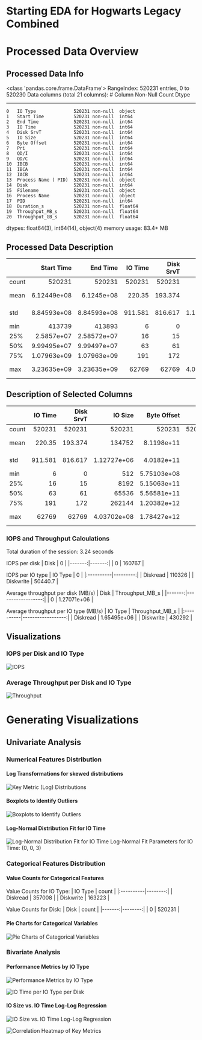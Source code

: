 # Starting EDA for Hogwarts Legacy Combined

# Processed Data Overview

## Processed Data Info
<class 'pandas.core.frame.DataFrame'>
   RangeIndex: 520231 entries, 0 to 520230
   Data columns (total 21 columns):
    #   Column               Non-Null Count   Dtype  
   ---  ------               --------------   -----  
    0   IO Type              520231 non-null  object 
    1   Start Time           520231 non-null  int64  
    2   End Time             520231 non-null  int64  
    3   IO Time              520231 non-null  int64  
    4   Disk SrvT            520231 non-null  int64  
    5   IO Size              520231 non-null  int64  
    6   Byte Offset          520231 non-null  int64  
    7   Pri                  520231 non-null  int64  
    8   QD/I                 520231 non-null  int64  
    9   QD/C                 520231 non-null  int64  
    10  IBCB                 520231 non-null  int64  
    11  IBCA                 520231 non-null  int64  
    12  IACB                 520231 non-null  int64  
    13  Process Name ( PID)  520231 non-null  object 
    14  Disk                 520231 non-null  int64  
    15  Filename             520231 non-null  object 
    16  Process Name         520231 non-null  object 
    17  PID                  520231 non-null  int64  
    18  Duration_s           520231 non-null  float64
    19  Throughput_MB_s      520231 non-null  float64
    20  Throughput_GB_s      520231 non-null  float64
   dtypes: float64(3), int64(14), object(4)
   memory usage: 83.4+ MB
   

## Processed Data Description
|       |       Start Time |         End Time |    IO Time |   Disk SrvT |          IO Size |      Byte Offset |    Pri |          QD/I |          QD/C |           IBCB |          IBCA |          IACB |   Disk |       PID |       Duration_s |   Throughput_MB_s |   Throughput_GB_s |
|:------|-----------------:|-----------------:|-----------:|------------:|-----------------:|-----------------:|-------:|--------------:|--------------:|---------------:|--------------:|--------------:|-------:|----------:|-----------------:|------------------:|------------------:|
| count | 520231           | 520231           | 520231     |  520231     | 520231           | 520231           | 520231 | 520231        | 520231        | 520231         | 520231        | 520231        | 520231 | 520231    | 520231           |  520231           |    520231         |
| mean  |      6.12449e+08 |      6.1245e+08  |    220.35  |     193.374 | 134752           |      8.1198e+11  |      3 |      0.273515 |      0.273252 |      0.0766756 |      0.196839 |      0.184505 |      0 |   9314.95 |      2.2035e-07  |       1.27071e+06 |      1240.93      |
| std   |      8.84593e+08 |      8.84593e+08 |    911.581 |     816.617 |      1.12727e+06 |      4.0182e+11  |      0 |      3.44383  |      3.44053  |      1.33255   |      2.95086  |      3.08349  |      0 |   9433.35 |      9.11581e-07 |       1.36171e+06 |      1329.79      |
| min   | 413739           | 413893           |      6     |       0     |    512           |      5.75103e+08 |      3 |      0        |      0        |      0         |     -1        |      0        |      0 |      4    |      6e-09       |     101.556       |         0.0991758 |
| 25%   |      2.5857e+07  |      2.58572e+07 |     16     |      15     |   8192           |      5.15063e+11 |      3 |      0        |      0        |      0         |      0        |      0        |      0 |      4    |      1.6e-08     |  325521           |       317.891     |
| 50%   |      9.99495e+07 |      9.99497e+07 |     63     |      61     |  65536           |      5.56581e+11 |      3 |      0        |      0        |      0         |      0        |      0        |      0 |  13996    |      6.3e-08     |  686813           |       670.716     |
| 75%   |      1.07963e+09 |      1.07963e+09 |    191     |     172     | 262144           |      1.20382e+12 |      3 |      0        |      0        |      0         |      0        |      0        |      0 |  16832    |      1.91e-07    |       1.73611e+06 |      1695.42      |
| max   |      3.23635e+09 |      3.23635e+09 |  62769     |   62769     |      4.03702e+08 |      1.78427e+12 |      3 |    132        |    132        |    108         |    131        |    254        |      0 |  39864    |      6.2769e-05  |       6.21544e+06 |      6069.76      |

## Description of Selected Columns
|       |    IO Time |   Disk SrvT |          IO Size |      Byte Offset |    Pri |          QD/I |          QD/C |           IBCB |          IBCA |          IACB |       Duration_s |   Throughput_MB_s |   Throughput_GB_s |
|:------|-----------:|------------:|-----------------:|-----------------:|-------:|--------------:|--------------:|---------------:|--------------:|--------------:|-----------------:|------------------:|------------------:|
| count | 520231     |  520231     | 520231           | 520231           | 520231 | 520231        | 520231        | 520231         | 520231        | 520231        | 520231           |  520231           |    520231         |
| mean  |    220.35  |     193.374 | 134752           |      8.1198e+11  |      3 |      0.273515 |      0.273252 |      0.0766756 |      0.196839 |      0.184505 |      2.2035e-07  |       1.27071e+06 |      1240.93      |
| std   |    911.581 |     816.617 |      1.12727e+06 |      4.0182e+11  |      0 |      3.44383  |      3.44053  |      1.33255   |      2.95086  |      3.08349  |      9.11581e-07 |       1.36171e+06 |      1329.79      |
| min   |      6     |       0     |    512           |      5.75103e+08 |      3 |      0        |      0        |      0         |     -1        |      0        |      6e-09       |     101.556       |         0.0991758 |
| 25%   |     16     |      15     |   8192           |      5.15063e+11 |      3 |      0        |      0        |      0         |      0        |      0        |      1.6e-08     |  325521           |       317.891     |
| 50%   |     63     |      61     |  65536           |      5.56581e+11 |      3 |      0        |      0        |      0         |      0        |      0        |      6.3e-08     |  686813           |       670.716     |
| 75%   |    191     |     172     | 262144           |      1.20382e+12 |      3 |      0        |      0        |      0         |      0        |      0        |      1.91e-07    |       1.73611e+06 |      1695.42      |
| max   |  62769     |   62769     |      4.03702e+08 |      1.78427e+12 |      3 |    132        |    132        |    108         |    131        |    254        |      6.2769e-05  |       6.21544e+06 |      6069.76      |

### IOPS and Throughput Calculations

Total duration of the session: 3.24 seconds

IOPS per disk
|   Disk |      0 |
|-------:|-------:|
|      0 | 160767 |

IOPS per IO type
| IO Type   |        0 |
|:----------|---------:|
| Diskread  | 110326   |
| Diskwrite |  50440.7 |

Average throughput per disk (MB/s)
|   Disk |   Throughput_MB_s |
|-------:|------------------:|
|      0 |       1.27071e+06 |

Average throughput per IO type (MB/s)
| IO Type   |   Throughput_MB_s |
|:----------|------------------:|
| Diskread  |       1.65495e+06 |
| Diskwrite |  430292           |

## Visualizations

### IOPS per Disk and IO Type
![IOPS](images\iops_by_disk_and_type.png)

### Average Throughput per Disk and IO Type
![Throughput](images\Throughput_by_disk_and_type.png)

# Generating Visualizations

## Univariate Analysis

### Numerical Features Distribution

#### Log Transformations for skewed distributions
![Key Metric (Log) Distributions](images\key_metric_distributions.png)

#### Boxplots to Identify Outliers
![Boxplots to Identify Outliers](images\Boxplots_outliers.png)

#### Log-Normal Distribution Fit for IO Time
![Log-Normal Distribution Fit for IO Time](images\lognormal_io_time.png)
Log-Normal Fit Parameters for IO Time: (0, 0, 3)

### Categorical Features Distribution

#### Value Counts for Categorical Features

Value Counts for IO Type:
| IO Type   |   count |
|:----------|--------:|
| Diskread  |  357008 |
| Diskwrite |  163223 |

Value Counts for Disk:
|   Disk |   count |
|-------:|--------:|
|      0 |  520231 |

#### Pie Charts for Categorical Variables
![Pie Charts of Categorical Variables](images\categorical_pie_charts.png)

### Bivariate Analysis

#### Performance Metrics by IO Type
![Performance Metrics by IO Type](images\performance_metrics_by_io_type.png)

![IO Time per IO Type per Disk](images\io_time_per_io_type_per_disk.png)

#### IO Size vs. IO Time Log-Log Regression
![IO Size vs. IO Time Log-Log Regression](images\io_size_vs_duration_loglog.png)

![Correlation Heatmap of Key Metrics](images\correlation_heatmap.png)

